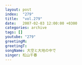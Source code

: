 ```yaml
---
layout: post
index:  "279"
title:  "vol.279"
date:   2007-02-03 12:00:00 +0300
categories: archive
tags: []
youtube: "279"
greetingM: 
greetingT: 
songName: 大空と大地の中で
singer: 松山千春
---
```

